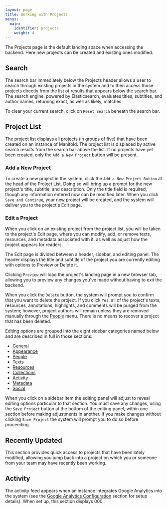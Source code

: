 ```yaml
---
layout: page
title: Working with Projects
menus:
  main:
    identifier: projects
    weight: 4
---
```



The Projects page is the default landing space when accessing the backend. Here new projects can be created and existing ones modified.

<a name="search"></a>
## Search

The search bar immediately below the Projects header allows a user to search through existing projects in the system and to then access those projects directly from the list of results that appears below the search bar. The search engine, powered by Elasticsearch, evaluates titles, subtitles, and author names, returning exact, as well as likely, matches.

To clear your current search, click on `Reset Search` beneath the search bar.

<a name="project-list"></a>
## Project List

The project list displays all projects (in groups of five) that have been created on an instance of Manifold. The project list is displaced by active search results from the search bar above the list. If no projects have yet been created, only the `Add a New Project` button will be present.

<a name="new-project"></a>
### Add a New Project

To create a new project in the system, click the `Add a New Project Button` at the head of the Project List. Doing so will bring up a prompt for the new project's title, subtitle, and description. Only the title field is required, though any information entered now can be modified later. When you click `Save and Continue`, your new project will be created, and the system will deliver you to the project's Edit page.

### Edit a Project

When you click on an existing project from the project list, you will be taken to the project's Edit page, where you can modify, add, or remove texts, resources, and metadata associated with it, as well as adjust how the project appears for readers.

The Edit page is divided between a header, sidebar, and editing panel. The header displays the title and subtitle of the project you are currently editing with options to Preview or Delete it.

Clicking `Preview` will load the project's landing page in a new browser tab, allowing you to preview any changes you've made without having to exit the backend.

When you click the `Delete` button, the system will prompt you to confirm that you want to delete the project. If you click `Yes`, all of the project's texts, resources, annotations, highlights, and comments will be purged from the system; however, project authors will remain unless they are removed manually through the [People](/docs/projects/people/index.html) menu. There is no means to recover a project that has been deleted.

Editing options are grouped into the eight sidebar categories named below and are described in full in those sections:

* [General](customizing/general.html)
* [Appearance](customizing/appearance.html)
* [People](people/index.html)
* [Texts](texts/index.html)
* [Resources](resources/index.html)
* [Collections](resources/collections.html)
* [Activity](customizing/activity.html)
* [Metadata](customizing/metadata.html)
* [Social](customizing/social.html)

When you click on a sidebar item the editing panel will adjust to reveal editing options particular to that section. You must save any changes, using the `Save Project` button at the bottom of the editing panel, within one section before making adjustments in another. If you make changes without clicking `Save Project` the system will prompt you to do so before proceeding.

<a name="recently-updated"></a>
## Recently Updated

This section provides quick access to projects that have been lately modified, allowing you jump back into a project on which you or someone from your team may have recently been working.

<a name="activity"></a>
## Activity

The activity feed appears when an instance integrates Google Analytics into the system (see the [Google Analytics Configuration](/docs/customizing/settings/external_services/google/analytics.html) section for setup details). When set up, this section displays 000.
